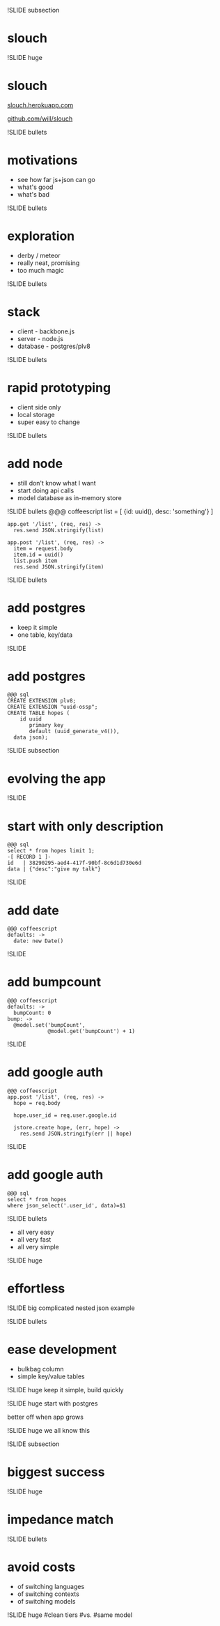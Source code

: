 !SLIDE subsection
# slouch

!SLIDE huge
# slouch
[slouch.herokuapp.com](https://slouch.herokuapp.com/)

[github.com/will/slouch](http://github.com/will/slouch)


!SLIDE bullets
# motivations
* see how far js+json can go
* what's good
* what's bad

!SLIDE bullets
# exploration
* derby / meteor
* really neat, promising
* too much magic

!SLIDE bullets
# stack
* client - backbone.js
* server - node.js
* database - postgres/plv8

!SLIDE bullets
# rapid prototyping
* client side only
* local storage
* super easy to change

!SLIDE bullets
# add node
* still don't know what I want
* start doing api calls
* model database as in-memory store

!SLIDE bullets
    @@@ coffeescript
    list = [ {id: uuid(), desc: 'something'} ]

    app.get '/list', (req, res) ->
      res.send JSON.stringify(list)

    app.post '/list', (req, res) ->
      item = request.body
      item.id = uuid()
      list.push item
      res.send JSON.stringify(item)

!SLIDE bullets
# add postgres
* keep it simple
* one table, key/data

!SLIDE
# add postgres
    @@@ sql
    CREATE EXTENSION plv8;
    CREATE EXTENSION "uuid-ossp";
    CREATE TABLE hopes (
        id uuid
           primary key
           default (uuid_generate_v4()),
      data json);

!SLIDE subsection
# evolving the app

!SLIDE
# start with only description
    @@@ sql
    select * from hopes limit 1;
    -[ RECORD 1 ]-
    id   | 38290295-aed4-417f-90bf-8c6d1d730e6d
    data | {"desc":"give my talk"}

!SLIDE
# add date

    @@@ coffeescript
    defaults: ->
      date: new Date()

!SLIDE
# add bumpcount

    @@@ coffeescript
    defaults: ->
      bumpCount: 0
    bump: ->
      @model.set('bumpCount',
                 @model.get('bumpCount') + 1)

!SLIDE
# add google auth
    @@@ coffeescript
    app.post '/list', (req, res) ->
      hope = req.body

      hope.user_id = req.user.google.id

      jstore.create hope, (err, hope) ->
        res.send JSON.stringify(err || hope)

!SLIDE
# add google auth
    @@@ sql
    select * from hopes
    where json_select('.user_id', data)=$1

!SLIDE bullets
* all very easy
* all very fast
* all very simple

!SLIDE huge
# effortless

!SLIDE
big complicated nested json example

!SLIDE bullets
# ease development
* bulkbag column
* simple key/value tables

!SLIDE huge
keep it simple, build quickly

!SLIDE huge
start with postgres

better off when app grows

!SLIDE huge
we all know this

!SLIDE subsection
# biggest success

!SLIDE huge
# impedance match

!SLIDE bullets
# avoid costs
* of switching languages
* of switching contexts
* of switching models

!SLIDE huge
#clean tiers
#vs.
#same model
